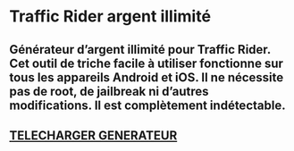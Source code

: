 # Traffic Rider argent illimité
## Générateur d’argent illimité pour Traffic Rider. Cet outil de triche facile à utiliser fonctionne sur tous les appareils Android et iOS. Il ne nécessite pas de root, de jailbreak ni d’autres modifications. Il est complètement indétectable.

## [TELECHARGER GENERATEUR](https://cosmicfiles.info/cl/i/7d2evg)



